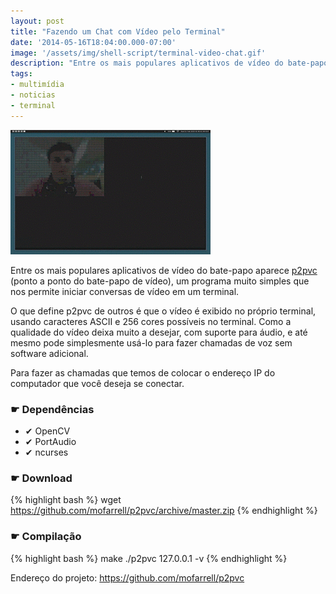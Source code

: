 ```yaml
---
layout: post
title: "Fazendo um Chat com Vídeo pelo Terminal"
date: '2014-05-16T18:04:00.000-07:00'
image: '/assets/img/shell-script/terminal-video-chat.gif'
description: "Entre os mais populares aplicativos de vídeo do bate-papo aparece p2pvc"
tags:
- multimídia
- noticias
- terminal
---
```

 
![Fazendo um Chat com Vídeo pelo Terminal](/assets/img/shell-script/terminal-video-chat.gif "Fazendo um Chat com Vídeo pelo Terminal")

Entre os mais populares aplicativos de vídeo do bate-papo aparece [p2pvc](https://github.com/mofarrell/p2pvc) (ponto a ponto do bate-papo de vídeo), um programa muito simples  que nos permite iniciar conversas de vídeo em um terminal.

O que define p2pvc de outros é que o vídeo é exibido no próprio  terminal, usando caracteres ASCII e 256 cores possíveis no terminal.
Como a qualidade do vídeo deixa muito a desejar, com suporte para  áudio, e até mesmo pode simplesmente usá-lo para fazer chamadas de voz  sem software adicional.

Para fazer as chamadas que temos de colocar o endereço IP do computador que você deseja se conectar.

### ☛ Dependências

+ ✔ OpenCV
+ ✔ PortAudio
+ ✔ ncurses

### ☛ Download
{% highlight bash %}
wget https://github.com/mofarrell/p2pvc/archive/master.zip
{% endhighlight %}

### ☛ Compilação
{% highlight bash %}
make
./p2pvc 127.0.0.1 -v
{% endhighlight %}

Endereço do projeto: <https://github.com/mofarrell/p2pvc>

<script async src="https://pagead2.googlesyndication.com/pagead/js/adsbygoogle.js"></script>

<!-- Informat -->
<ins class="adsbygoogle"
 style="display:block"
 data-ad-client="ca-pub-2838251107855362"
 data-ad-slot="2327980059"
 data-ad-format="auto"
 data-full-width-responsive="true"></ins>

<script>
(adsbygoogle = window.adsbygoogle || []).push({});
</script>

